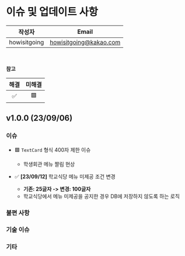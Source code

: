 # 이슈 및 업데이트 사항

|     작성자      |          Email         |
|:------------:|:----------------------:|
| howisitgoing | howisitgoing@kakao.com |

</br>


**참고**

| 해결 | 미해결 |
|:--:|:---:|
| ✅  |  🟩 |


## v1.0.0 (23/09/06)
### 이슈
* 🟩 `TextCard` 형식 400자 제한 이슈
    *  학생회관 메뉴 짤림 현상

* ✅ **[23/09/12]** 학교식당 메뉴 미제공 조건 변경
    * **기존: 25글자 -> 변경: 100글자**
    * 학교식당에서 메뉴 미제공을 공지한 경우 DB에 저장하지 않도록 하는 로직

### 불편 사항

### 기술 이슈

### 기타